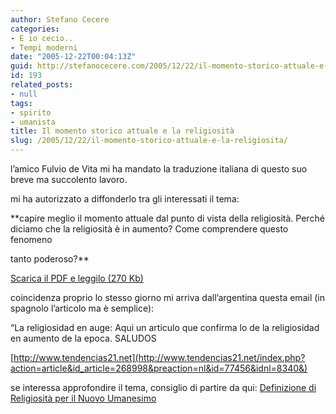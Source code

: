 ```yaml
---
author: Stefano Cecere
categories:
- E io cecio..
- Tempi moderni
date: "2005-12-22T00:04:13Z"
guid: http://stefanocecere.com/2005/12/22/il-momento-storico-attuale-e-la-religiosita/
id: 193
related_posts:
- null
tags:
- spirito
- umanista
title: Il momento storico attuale e la religiosità
slug: /2005/12/22/il-momento-storico-attuale-e-la-religiosita/
---
```


<a href='/wp-content/MomentoattualeReligiosita.pdf' title='' target='_blank'><img src='/wp-content/religiosita_arco.jpg' alt='' align='left' /></a>l&#8217;amico Fulvio de Vita mi ha mandato la traduzione italiana di questo suo breve ma succolento lavoro.
  
mi ha autorizzato a diffonderlo tra gli interessati il tema:

**capire meglio il momento attuale dal punto di vista della religiosità. Perché diciamo che la religiosità è in aumento? Come comprendere questo fenomeno
  
tanto poderoso?** 

<a href='/wp-content/MomentoattualeReligiosita.pdf' title='' target='_blank'>Scarica il PDF e leggilo (270 Kb)</a>

coincidenza proprio lo stesso giorno mi arriva dall&#8217;argentina questa email (in spagnolo l&#8217;articolo ma è semplice):
  
&#8220;La religiosidad en auge: Aqui un articulo que confirma lo de la religiosidad en aumento de la epoca. SALUDOS
  
[http://www.tendencias21.net](http://www.tendencias21.net/index.php?action=article&id_article=268998&preaction=nl&id=77456&idnl=8340&)

se interessa approfondire il tema, consiglio di partire da qui: [Definizione di Religiosità per il Nuovo Umanesimo](http://www.clum.net/md/mod-Encyclopedia-displayterm-id-360-vid-2.html)